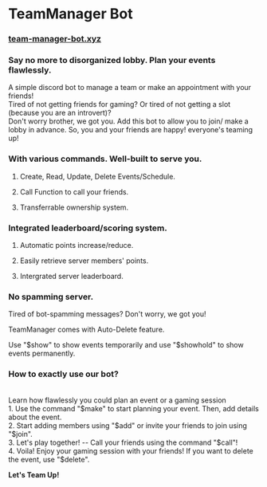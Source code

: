 # TeamManager Bot

### <a href="team-manager-bot.xyz">team-manager-bot.xyz</a>


### Say no more to disorganized lobby. Plan your events flawlessly.

A simple discord bot to manage a team or make an appointment with your friends!
<br>
Tired of not getting friends for gaming?
Or tired of not getting a slot (because you are an introvert)?
<br>
Don't worry brother, we got you. 
Add this bot to allow you to join/ make a lobby in advance.
So, you and your friends are happy! everyone's teaming up!



### With various commands. Well-built to serve you.

1. Create, Read, Update, Delete Events/Schedule.

2. Call Function to call your friends.

3. Transferrable ownership system.

### Integrated leaderboard/scoring system.

1. Automatic points increase/reduce.

2. Easily retrieve server members' points.

3. Intergrated server leaderboard.

### No spamming server.

Tired of bot-spamming messages? Don't worry, we got you!

TeamManager comes with Auto-Delete feature.

Use "$show" to show events temporarily and use "$showhold" to show events permanently.

### How to exactly use our bot?
<br>
Learn how flawlessly you could plan an event or a gaming session
<br>
1. Use the command "$make" to start planning your event. Then, add details about the event. <br>
2. Start adding members using "$add" or invite your friends to join using "$join". <br>
3. Let's play together! -- Call your friends using the command "$call"! <br>
4. Voila! Enjoy your gaming session with your friends! If you want to delete the event, use "$delete".

**Let's Team Up!**





